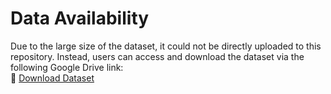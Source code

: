 # **Data Availability**  
Due to the large size of the dataset, it could not be directly uploaded to this repository. Instead, users can access and download the dataset via the following Google Drive link:  
🔗 [Download Dataset](https://drive.google.com/file/d/1nR1p8IULwMlnHv2m0Gyrofq4IqGNtbre/view?usp=drive_link)  

